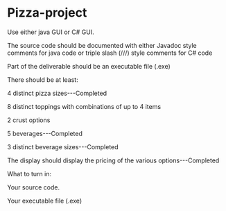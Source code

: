 # Pizza-project


Use either java GUI or C# GUI.
 
The source code should be documented with either Javadoc style comments for java code or triple slash (///) style comments for C# code
 
Part of the deliverable should be an executable file (.exe)
 
There should be at least:
 
4 distinct pizza sizes---Completed
 
8 distinct toppings with combinations of up to 4 items
 
2 crust options
 
5 beverages---Completed
 
3 distinct beverage sizes---Completed
 
The display should display the pricing of the various options---Completed
 

 What to turn in: 

Your source code.

Your executable file (.exe)
